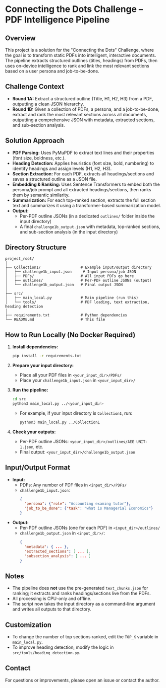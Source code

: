 # Connecting the Dots Challenge – PDF Intelligence Pipeline

## Overview
This project is a solution for the "Connecting the Dots" Challenge, where the goal is to transform static PDFs into intelligent, interactive documents. The pipeline extracts structured outlines (titles, headings) from PDFs, then uses on-device intelligence to rank and link the most relevant sections based on a user persona and job-to-be-done.

## Challenge Context
- **Round 1A:** Extract a structured outline (Title, H1, H2, H3) from a PDF, outputting a clean JSON hierarchy.
- **Round 1B:** Given a collection of PDFs, a persona, and a job-to-be-done, extract and rank the most relevant sections across all documents, outputting a comprehensive JSON with metadata, extracted sections, and sub-section analysis.

## Solution Approach
- **PDF Parsing:** Uses PyMuPDF to extract text lines and their properties (font size, boldness, etc.).
- **Heading Detection:** Applies heuristics (font size, bold, numbering) to identify headings and assign levels (H1, H2, H3).
- **Section Extraction:** For each PDF, extracts all headings/sections and saves a structured outline as a JSON file.
- **Embedding & Ranking:** Uses Sentence Transformers to embed both the persona/job prompt and all extracted headings/sections, then ranks them by semantic similarity.
- **Summarization:** For each top-ranked section, extracts the full section text and summarizes it using a transformer-based summarization model.
- **Output:**
  - Per-PDF outline JSONs (in a dedicated `outlines/` folder inside the input directory)
  - A final `challenge1b_output.json` with metadata, top-ranked sections, and sub-section analysis (in the input directory)

## Directory Structure

```
project_root/
│
├── Collection1/                  # Example input/output directory
│   ├── challenge1b_input.json     # Input persona/job JSON
│   ├── PDFs/                     # All input PDFs go here
│   ├── outlines/                 # Per-PDF outline JSONs (output)
│   └── challenge1b_output.json   # Final output JSON
│
├── src/
│   ├── main_local.py             # Main pipeline (run this)
│   └── tools/                    # PDF loading, text extraction, heading detection
│
├── requirements.txt              # Python dependencies
└── README.md                     # This file
```

## How to Run Locally (No Docker Required)

1. **Install dependencies:**
   ```bash
   pip install -r requirements.txt
   ```

2. **Prepare your input directory:**
   - Place all your PDF files in `<your_input_dir>/PDFs/`
   - Place your `challenge1b_input.json` in `<your_input_dir>/`

3. **Run the pipeline:**
   ```bash
   cd src
   python3 main_local.py ../<your_input_dir>
   ```
   - For example, if your input directory is `Collection1`, run:
     ```bash
     python3 main_local.py ../Collection1
     ```

4. **Check your outputs:**
   - Per-PDF outline JSONs: `<your_input_dir>/outlines/AEE UNIT-1.json`, etc.
   - Final output: `<your_input_dir>/challenge1b_output.json`

## Input/Output Format

- **Input:**
  - PDFs: Any number of PDF files in `<input_dir>/PDFs/`
  - `challenge1b_input.json`:
    ```json
    {
      "persona": {"role": "Accounting examing tutor"},
      "job_to_be_done": {"task": "what is Managerial Economics"}
    }
    ```
- **Output:**
  - Per-PDF outline JSONs (one for each PDF) in `<input_dir>/outlines/`
  - `challenge1b_output.json` in `<input_dir>/`:
    ```json
    {
      "metadata": { ... },
      "extracted_sections": [ ... ],
      "subsection_analysis": [ ... ]
    }
    ```

## Notes
- The pipeline does **not** use the pre-generated `text_chunks.json` for ranking; it extracts and ranks headings/sections live from the PDFs.
- All processing is CPU-only and offline.
- The script now takes the input directory as a command-line argument and writes all outputs to that directory.

## Customization
- To change the number of top sections ranked, edit the `TOP_K` variable in `main_local.py`.
- To improve heading detection, modify the logic in `src/tools/heading_detection.py`.

## Contact
For questions or improvements, please open an issue or contact the author. 